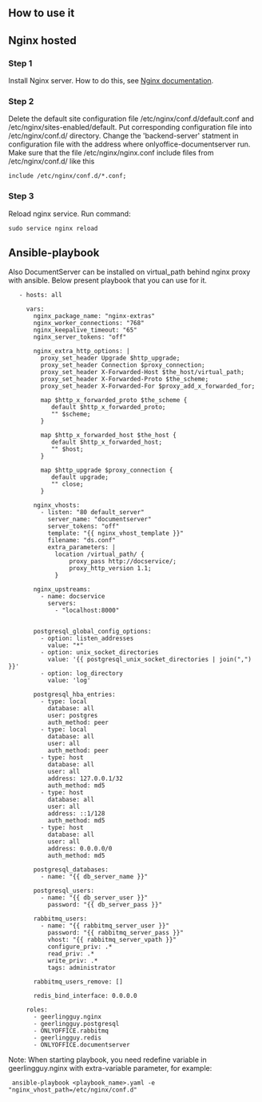 ## How to use it

## Nginx hosted

### Step 1 
Install Nginx server. How to do this, see [Nginx documentation](http://nginx.org/en/linux_packages.html#stable).

### Step 2
Delete the default site configuration file /etc/nginx/conf.d/default.conf and /etc/nginx/sites-enabled/default. 
Put corresponding configuration file into /etc/nginx/conf.d/ directory.
Change the 'backend-server' statment in configuration file with the address where onlyoffice-documentserver run.
Make sure that the file /etc/nginx/nginx.conf include files from /etc/nginx/conf.d/ like this
```
include /etc/nginx/conf.d/*.conf;
```
### Step 3
Reload nginx service. Run command:
```
sudo service nginx reload
```

## Ansible-playbook

Also DocumentServer can be installed on virtual_path behind nginx proxy with ansible. Below present playbook that you can use for it.

       - hosts: all
   
         vars:
           nginx_package_name: "nginx-extras"
           nginx_worker_connections: "768"
           nginx_keepalive_timeout: "65"
           nginx_server_tokens: "off"
  
           nginx_extra_http_options: |
             proxy_set_header Upgrade $http_upgrade;
             proxy_set_header Connection $proxy_connection;
             proxy_set_header X-Forwarded-Host $the_host/virtual_path;
             proxy_set_header X-Forwarded-Proto $the_scheme;
             proxy_set_header X-Forwarded-For $proxy_add_x_forwarded_for;
 
             map $http_x_forwarded_proto $the_scheme {
                default $http_x_forwarded_proto;
                "" $scheme;
             }
 
             map $http_x_forwarded_host $the_host {
                default $http_x_forwarded_host;
                "" $host;
             }
     
             map $http_upgrade $proxy_connection {
                default upgrade;
                "" close;
             }
  
           nginx_vhosts:
             - listen: "80 default_server"
               server_name: "documentserver"
               server_tokens: "off"
               template: "{{ nginx_vhost_template }}"
               filename: "ds.conf"
               extra_parameters: |
                 location /virtual_path/ {
                     proxy_pass http://docservice/;
                     proxy_http_version 1.1;
                 }

           nginx_upstreams:     
             - name: docservice
               servers:
                 - "localhost:8000"


           postgresql_global_config_options:
             - option: listen_addresses
               value: "*"
             - option: unix_socket_directories
               value: '{{ postgresql_unix_socket_directories | join(",") }}'
             - option: log_directory
               value: 'log'

           postgresql_hba_entries:
             - type: local
               database: all
               user: postgres
               auth_method: peer
             - type: local
               database: all
               user: all
               auth_method: peer 
             - type: host
               database: all
               user: all
               address: 127.0.0.1/32
               auth_method: md5
             - type: host
               database: all
               user: all
               address: ::1/128
               auth_method: md5
             - type: host
               database: all
               user: all
               address: 0.0.0.0/0
               auth_method: md5

           postgresql_databases:
             - name: "{{ db_server_name }}"

           postgresql_users:
             - name: "{{ db_server_user }}"
               password: "{{ db_server_pass }}"

           rabbitmq_users:
             - name: "{{ rabbitmq_server_user }}"
               password: "{{ rabbitmq_server_pass }}"
               vhost: "{{ rabbitmq_server_vpath }}"
               configure_priv: .*
               read_priv: .*
               write_priv: .*
               tags: administrator

           rabbitmq_users_remove: []

           redis_bind_interface: 0.0.0.0

         roles:
           - geerlingguy.nginx
           - geerlingguy.postgresql
           - ONLYOFFICE.rabbitmq
           - geerlingguy.redis
           - ONLYOFFICE.documentserver

Note: When starting playbook, you need redefine variable in geerlingguy.nginx with extra-variable parameter, for example: 

     ansible-playbook <playbook_name>.yaml -e "nginx_vhost_path=/etc/nginx/conf.d"
